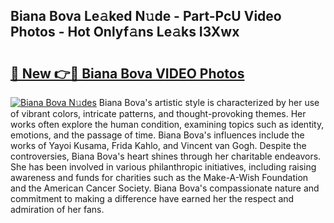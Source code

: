 ## Biana Bova Le𝚊ked N𝚞de - Part-PcU Video Photos - Hot Onlyf𝚊ns Le𝚊ks I3Xwx

# <h2><a href="http://ab99526.deff.icu/?id=Biana+Bova">🔗 New 👉🔴 Biana Bova VIDEO Photos</a></h2>

[![Biana Bova N𝚞des](https://i.imgur.com/rIISA9y.gif)](http://ab99526.deff.icu/?id=Biana+Bova)
Biana Bova's artistic style is characterized by her use of vibrant colors, intricate patterns, and thought-provoking themes. Her works often explore the human condition, examining topics such as identity, emotions, and the passage of time. Biana Bova's influences include the works of Yayoi Kusama, Frida Kahlo, and Vincent van Gogh. Despite the controversies, Biana Bova's heart shines through her charitable endeavors. She has been involved in various philanthropic initiatives, including raising awareness and funds for charities such as the Make-A-Wish Foundation and the American Cancer Society. Biana Bova's compassionate nature and commitment to making a difference have earned her the respect and admiration of her fans.
